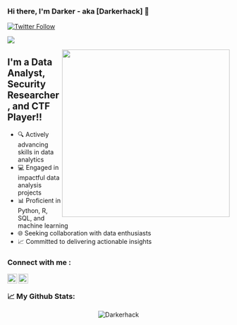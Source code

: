 ### Hi there, I'm Darker - aka [Darkerhack] 👋  

[![Twitter Follow](https://img.shields.io/twitter/follow/Dark3rH4cK?color=1DA1F2&logo=twitter&style=for-the-badge)](https://twitter.com/intent/follow?screen_name=Dark3rH4cK)

[![](https://process.fs.teachablecdn.com/ADNupMnWyR7kCWRvm76Laz/resize=height:60/https://www.filepicker.io/api/file/DKIWoDnSdeHEJe4jxsiw)](https://github.com/secarmy/resources)

<img align='right' src="https://media1.giphy.com/media/26gQt4FJ6gd6DUGFW/giphy.gif" width="380">




## I'm a Data Analyst, Security Researcher, and CTF Player!!

- 🔍 Actively advancing skills in data analytics
- 💻 Engaged in impactful data analysis projects
- 📊 Proficient in Python, R, SQL, and machine learning
- 🌐 Seeking collaboration with data enthusiasts
- 📈 Committed to delivering actionable insights




### Connect with me :

[<img align="left" alt="codeSTACKr | Twitter" width="22px" src="https://cdn.jsdelivr.net/npm/simple-icons@v3/icons/twitter.svg" />][twitter]
[<img align="left" alt="codeSTACKr | LinkedIn" width="22px" src="https://cdn.jsdelivr.net/npm/simple-icons@v3/icons/linkedin.svg" />][linkedin]


[twitter]: https://twitter.com/Dark3rH4cK
[linkedin]: https://www.linkedin.com/in/raj-prajapati455

</br>


### 📈  My Github Stats:

<p align="center"> <img src="https://github-readme-stats.vercel.app/api?username=Darkerhack&show_icons=true&theme=gotham" alt="Darkerhack" />


<br/>
